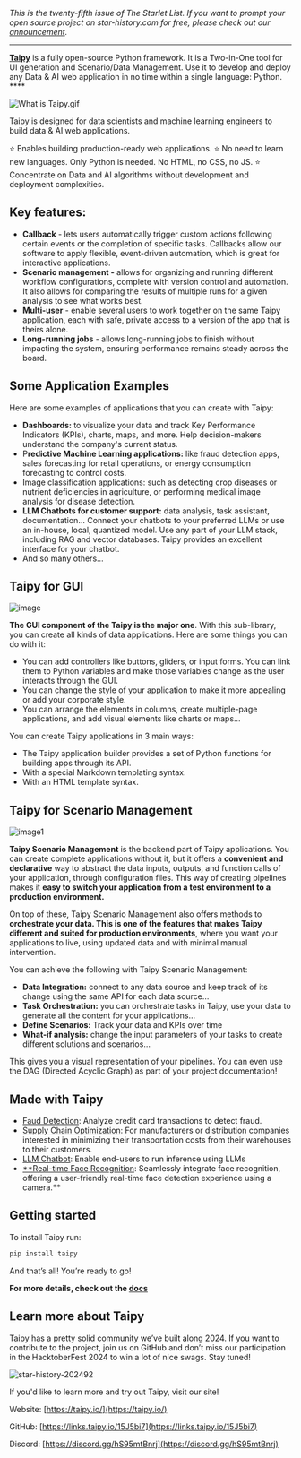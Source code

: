 *This is the twenty-fifth issue of The Starlet List. If you want to prompt your open source project on star-history.com for free, please check out our [announcement](/blog/list-your-open-source-project).*

---

[**Taipy**](https://links.taipy.io/15J5bi7) is a fully open-source Python framework. It is a Two-in-One tool for UI generation and Scenario/Data Management. Use it to develop and deploy any Data & AI web application in no time within a single language: Python. ****

![What is Taipy.gif](/assets/blog/taipy/What_is_Taipy.gif)

Taipy is designed for data scientists and machine learning engineers to build data & AI web applications.

⭐️ Enables building production-ready web applications.
⭐️ No need to learn new languages. Only Python is needed. No HTML, no CSS, no JS.
⭐️ Concentrate on Data and AI algorithms without development and deployment complexities.

## Key features:

- **Callback** - lets users automatically trigger custom actions following certain events or the completion of specific tasks. Callbacks allow our software to apply flexible, event-driven automation, which is great for interactive applications.
- **Scenario management -** allows for organizing and running different workflow configurations, complete with version control and automation. It also allows for comparing the results of multiple runs for a given analysis to see what works best.
- **Multi-user** - enable several users to work together on the same Taipy application, each with safe, private access to a version of the app that is theirs alone.
- **Long-running jobs** - allows long-running jobs to finish without impacting the system, ensuring performance remains steady across the board.

## **Some Application Examples**

Here are some examples of applications that you can create with Taipy:

- **Dashboards:** to visualize your data and track Key Performance Indicators (KPIs), charts, maps, and more. Help decision-makers understand the company's current status.
- P**redictive Machine Learning applications:** like fraud detection apps, sales forecasting for retail operations, or energy consumption forecasting to control costs.
- Image classification applications: such as detecting crop diseases or nutrient deficiencies in agriculture, or performing medical image analysis for disease detection.
- **LLM Chatbots for customer support:** data analysis, task assistant, documentation... Connect your chatbots to your preferred LLMs or use an in-house, local, quantized model. Use any part of your LLM stack, including RAG and vector databases. Taipy provides an excellent interface for your chatbot.
- And so many others…

## **Taipy for GUI**

![image](/assets/blog/taipy/image.webp)

**The GUI component of the Taipy is the major one**. With this sub-library, you can create all kinds of data applications. Here are some things you can do with it:

- You can add controllers like buttons, gliders, or input forms. You can link them to Python variables and make those variables change as the user interacts through the GUI.
- You can change the style of your application to make it more appealing or add your corporate style.
- You can arrange the elements in columns, create multiple-page applications, and add visual elements like charts or maps...

You can create Taipy applications in 3 main ways:

- The Taipy application builder provides a set of Python functions for building apps through its API.
- With a special Markdown templating syntax.
- With an HTML template syntax.

## **Taipy for Scenario Management**

![image1](/assets/blog/taipy/image1.webp)

**Taipy Scenario Management** is the backend part of Taipy applications. You can create complete applications without it, but it offers a **convenient and declarative** way to abstract the data inputs, outputs, and function calls of your application, through configuration files. This way of creating pipelines makes it **easy to switch your application from a test environment to a production environment.**

On top of these, Taipy Scenario Management also offers methods to **orchestrate your data. This is one of the features that makes Taipy different and suited for production environments**, where you want your applications to live, using updated data and with minimal manual intervention.

You can achieve the following with Taipy Scenario Management:

- **Data Integration:** connect to any data source and keep track of its change using the same API for each data source…
- **Task Orchestration:** you can orchestrate tasks in Taipy, use your data to generate all the content for your applications…
- **Define Scenarios:** Track your data and KPIs over time
- **What-if analysis:** change the input parameters of your tasks to create different solutions and scenarios...

This gives you a visual representation of your pipelines. You can even use the DAG (Directed Acyclic Graph) as part of your project documentation!

## Made with Taipy

- [Faud Detection](https://docs.taipy.io/en/latest/gallery/finance/fraud_detection/): Analyze credit card transactions to detect fraud.
- [Supply Chain Optimization](https://docs.taipy.io/en/latest/gallery/decision_support/2_supply_chain_3_echelons/): For manufacturers or distribution companies interested in minimizing their transportation costs from their warehouses to their customers.
- [LLM Chatbot](https://docs.taipy.io/en/latest/gallery/llm/5_chatbot/): Enable end-users to run inference using LLMs
- [**Real-time Face Recognition](https://docs.taipy.io/en/latest/gallery/other/face_recognition/): Seamlessly integrate face recognition, offering a user-friendly real-time face detection experience using a camera.**

## Getting started

To install Taipy run:

```python
pip install taipy
```

And that’s all! You’re ready to go!

**For more details, check out the [docs](https://docs.taipy.io/en/latest/)**

## **Learn more about Taipy**

Taipy has a pretty solid community we’ve built along 2024. If you want to contribute to the project, join us on GitHub and don’t miss our participation in the HacktoberFest 2024 to win a lot of nice swags. Stay tuned!

![star-history-202492](/assets/blog/taipy/star-history-202492.webp)

If you'd like to learn more and try out Taipy, visit our site!

Website: [https://taipy.io/](https://taipy.io/)

GitHub: [https://links.taipy.io/15J5bi7](https://links.taipy.io/15J5bi7)

Discord: [https://discord.gg/hS95mtBnrj](https://discord.gg/hS95mtBnrj)